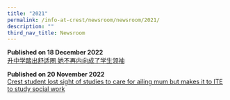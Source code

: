 ```yaml
---
title: "2021"
permalink: /info-at-crest/newsroom/newsroom/2021/
description: ""
third_nav_title: Newsroom
---
```

**Published on 18 December 2022**
<br>[升中学踏出舒适圈 她不再内向成了学生领袖](https://www.zaobao.com.sg/news/singapore/story20211218-1224184)

**Published on 20 November 2022**
<br>[Crest student lost sight of studies to care for ailing mum but makes it to ITE to study social work](https://www.straitstimes.com/singapore/parenting-education/crest-student-lost-sight-of-studies-to-care-for-ailing-mum-but-makes-it-to-ite-to-study-social-work)